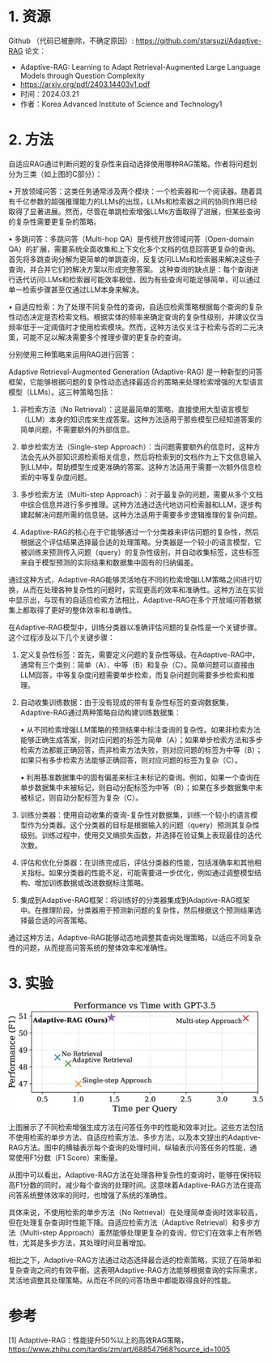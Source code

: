 # 1. 资源

Github （代码已被删除，不确定原因）: https://github.com/starsuzi/Adaptive-RAG
论文：
  - Adaptive-RAG: Learning to Adapt Retrieval-Augmented Large Language Models through Question Complexity
  - https://arxiv.org/pdf/2403.14403v1.pdf
  - 时间：2024.03.21
  - 作者：Korea Advanced Institute of Science and Technology1

# 2. 方法

自适应RAG通过判断问题的复杂性来自动选择使用哪种RAG策略。作者将问题划分为三类（如上图的C部分）：

• 开放领域问答：这类任务通常涉及两个模块：一个检索器和一个阅读器。随着具有千亿参数的超强推理能力的LLMs的出现，LLMs和检索器之间的协同作用已经取得了显著进展。然而，尽管在单跳检索增强LLMs方面取得了进展，但某些查询的复杂性需要更复杂的策略。

• 多跳问答：多跳问答（Multi-hop QA）是传统开放领域问答（Open-domain QA）的扩展，需要系统全面收集和上下文化多个文档的信息回答更复杂的查询。首先将多跳查询分解为更简单的单跳查询，反复访问LLMs和检索器来解决这些子查询，并合并它们的解决方案以形成完整答案。 这种查询的缺点是：每个查询进行迭代访问LLMs和检索器可能效率极低，因为有些查询可能足够简单，可以通过单一检索步骤甚至仅通过LLM本身来解决。

• 自适应检索：为了处理不同复杂性的查询，自适应检索策略根据每个查询的复杂性动态决定是否检索文档。根据实体的频率来确定查询的复杂性级别，并建议仅当频率低于一定阈值时才使用检索模块。然而，这种方法仅关注于检索与否的二元决策，可能不足以解决需要多个推理步骤的更复杂的查询。

分别使用三种策略来运用RAG进行回答：

Adaptive Retrieval-Augmented Generation (Adaptive-RAG) 是一种新型的问答框架，它能够根据问题的复杂性动态选择最适合的策略来处理检索增强的大型语言模型（LLMs）。这三种策略包括：

1. 非检索方法（No Retrieval）：这是最简单的策略，直接使用大型语言模型（LLM）本身的知识库来生成答案。这种方法适用于那些模型已经知道答案的简单问题，不需要额外的外部信息。
2. 单步检索方法（Single-step Approach）：当问题需要额外的信息时，这种方法会先从外部知识源检索相关信息，然后将检索到的文档作为上下文信息输入到LLM中，帮助模型生成更准确的答案。这种方法适用于需要一次额外信息检索的中等复杂度问题。
3. 多步检索方法（Multi-step Approach）：对于最复杂的问题，需要从多个文档中综合信息并进行多步推理。这种方法通过迭代地访问检索器和LLM，逐步构建起解决问题所需的信息链。这种方法适用于需要多步逻辑推理的复杂问题。

4. Adaptive-RAG的核心在于它能够通过一个分类器来评估问题的复杂性，然后根据这个评估结果选择最合适的处理策略。分类器是一个较小的语言模型，它被训练来预测传入问题（query）的复杂性级别，并自动收集标签，这些标签来自于模型预测的实际结果和数据集中固有的归纳偏差。

通过这种方式，Adaptive-RAG能够灵活地在不同的检索增强LLM策略之间进行切换，从而在处理各种复杂性的问题时，实现更高的效率和准确性。这种方法在实验中显示出，与现有的自适应检索方法相比，Adaptive-RAG在多个开放域问答数据集上都取得了更好的整体效率和准确性。

在Adaptive-RAG模型中，训练分类器以准确评估问题的复杂性是一个关键步骤。这个过程涉及以下几个关键步骤：

1. 定义复杂性标签：首先，需要定义问题的复杂性等级。在Adaptive-RAG中，通常有三个类别：简单（A）、中等（B）和复杂（C）。简单问题可以直接由LLM回答，中等复杂度问题需要单步检索，而复杂问题则需要多步检索和推理。
2. 自动收集训练数据：由于没有现成的带有复杂性标签的查询数据集，Adaptive-RAG通过两种策略自动构建训练数据集：
   
   • 从不同检索增强LLM策略的预测结果中标注查询的复杂性。如果非检索方法能够正确生成答案，则对应问题的标签为简单（A）；如果单步检索方法和多步检索方法都能正确回答，而非检索方法失败，则对应问题的标签为中等（B）；如果只有多步检索方法能够正确回答，则对应问题的标签为复杂（C）。
   
   • 利用基准数据集中的固有偏差来标注未标记的查询。例如，如果一个查询在单步数据集中未被标记，则自动分配标签为中等（B）；如果在多步数据集中未被标记，则自动分配标签为复杂（C）。
3. 训练分类器：使用自动收集的查询-复杂性对数据集，训练一个较小的语言模型作为分类器。这个分类器的目标是根据输入的问题（query）预测其复杂性级别。训练过程中，使用交叉熵损失函数，并选择在验证集上表现最佳的迭代次数。
4. 评估和优化分类器：在训练完成后，评估分类器的性能，包括准确率和其他相关指标。如果分类器的性能不足，可能需要进一步优化，例如通过调整模型结构、增加训练数据或改进数据标注策略。
5. 集成到Adaptive-RAG框架：将训练好的分类器集成到Adaptive-RAG框架中。在推理阶段，分类器用于预测新问题的复杂性，然后根据这个预测结果选择最合适的问答策略。

通过这种方法，Adaptive-RAG能够动态地调整其查询处理策略，以适应不同复杂性的问题，从而提高问答系统的整体效率和准确性。
 
# 3. 实验

![](.04_adaptive_RAG_images/实验效果.png)

上图展示了不同检索增强生成方法在问答任务中的性能和效率对比。这些方法包括不使用检索的单步方法、自适应检索方法、多步方法，以及本文提出的Adaptive-RAG方法。图中的横轴表示每个查询的处理时间，纵轴表示问答任务的性能，通常使用F1分数（F1 Score）来衡量。

从图中可以看出，Adaptive-RAG方法在处理各种复杂性的查询时，能够在保持较高F1分数的同时，减少每个查询的处理时间。这意味着Adaptive-RAG方法在提高问答系统整体效率的同时，也增强了系统的准确性。

具体来说，不使用检索的单步方法（No Retrieval）在处理简单查询时效率较高，但在处理复杂查询时性能下降。自适应检索方法（Adaptive Retrieval）和多步方法（Multi-step Approach）虽然能够处理更复杂的查询，但它们在效率上有所牺牲，尤其是多步方法，其处理时间显著增加。

相比之下，Adaptive-RAG方法通过动态选择最合适的检索策略，实现了在简单和复杂查询之间的有效平衡。这表明Adaptive-RAG方法能够根据查询的实际需求，灵活地调整其处理策略，从而在不同的问答场景中都能取得良好的性能。

# 参考

[1] Adaptive-RAG：性能提升50%以上的高效RAG策略，https://www.zhihu.com/tardis/zm/art/688547968?source_id=1005